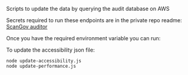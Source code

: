 Scripts to update the data by querying the audit database on AWS

Secrets required to run these endpoints are in the private repo readme: <a href="https://github.com/ScanGov/auditor?tab=readme-ov-file#processing-all-urls-from-a-single-domain">ScanGov auditor</a>

Once you have the required environment variable you can run:

To update the accessibility json file:

```
node update-accessibility.js
node update-performance.js
```
